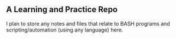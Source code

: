 ## A Learning and Practice Repo

I plan to store any notes and files that relate to BASH programs and scripting/automation (using any language) here.